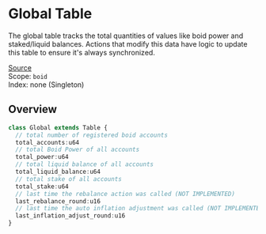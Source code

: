 # Global Table
The global table tracks the total quantities of values like boid power and staked/liquid balances. Actions that modify this data have logic to update this table to ensure it's always synchronized.

[Source](https://github.com/animuslabs/boid-system-ts/blob/master/assembly/tables/global.ts)
\
Scope: `boid`
\
Index: none (Singleton)

## Overview
```ts
class Global extends Table {
  // total number of registered boid accounts
  total_accounts:u64
  // total Boid Power of all accounts
  total_power:u64
  // total liquid balance of all accounts
  total_liquid_balance:u64
  // total stake of all accounts
  total_stake:u64
  // last time the rebalance action was called (NOT IMPLEMENTED)
  last_rebalance_round:u16
  // last time the auto inflation adjustment was called (NOT IMPLEMENTED)
  last_inflation_adjust_round:u16
}
```
